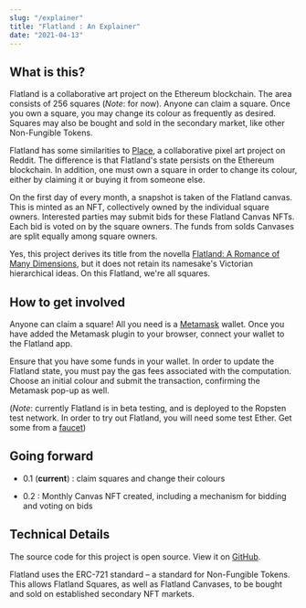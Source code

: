 ```yaml
---
slug: "/explainer"
title: "Flatland : An Explainer"
date: "2021-04-13"
---
```




## What is this?

Flatland is a collaborative art project on the Ethereum blockchain. The area consists of 256 squares (*Note*: for now). Anyone can claim a square. Once you own a square, you may change its colour as frequently as desired. Squares may also be bought and sold in the secondary market, like other Non-Fungible Tokens.

Flatland has some similarities to [Place](https://en.wikipedia.org/wiki/Place_(Reddit)), a collaborative pixel art project on Reddit. The difference is that Flatland's state persists on the Ethereum blockchain. In addition, one must own a square in order to change its colour, either by claiming it or buying it from someone else. 

On the first day of every month, a snapshot is taken of the Flatland canvas. This is minted as an NFT, collectively owned by the individual square owners. Interested parties may submit bids for these Flatland Canvas NFTs. Each bid is voted on by the square owners. The funds from solds Canvases are split equally among square owners.

Yes, this project derives its title from the novella [Flatland: A Romance of Many Dimensions](https://en.wikipedia.org/wiki/Flatland), but it does not retain its namesake's Victorian hierarchical ideas. On this Flatland, we're all squares.

## How to get involved



Anyone can claim a square! All you need is a [Metamask](https://metamask.io/) wallet. Once you have added the Metamask plugin to your browser, connect your wallet to the Flatland app.

Ensure that you have some funds in your wallet. In order to update the Flatland state, you must pay the gas fees associated with the computation. Choose an initial colour and submit the transaction, confirming the Metamask pop-up as well.

(*Note*: currently Flatland is in beta testing, and is deployed to the Ropsten test network. In order to try out Flatland, you will need some test Ether. Get some from a [faucet](https://faucet.ropsten.be/))

## Going forward



- 0.1 (**current**) : claim squares and change their colours

- 0.2 : Monthly Canvas NFT created, including a mechanism for bidding and voting on bids

## Technical Details



The source code for this project is open source. View it on [GitHub](https://github.com/emilioziniades/flatland).

Flatland uses the ERC-721 standard – a standard for Non-Fungible Tokens. This allows Flatland Squares, as well as Flatland Canvases, to be bought and sold on established secondary NFT markets.
